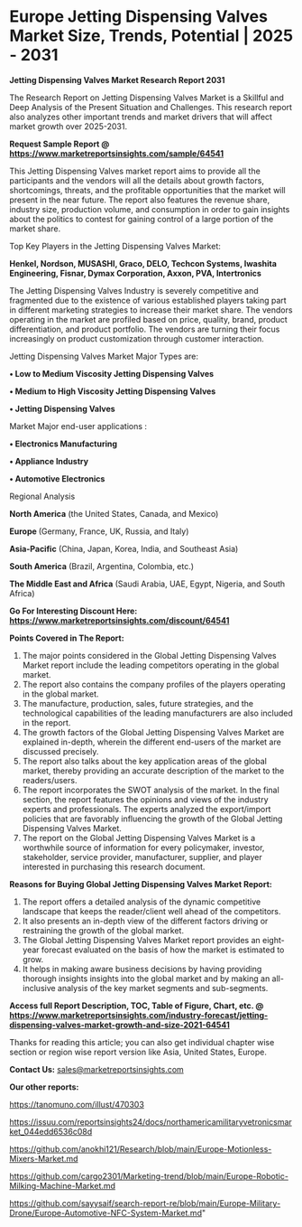 # Europe Jetting Dispensing Valves Market Size, Trends, Potential | 2025 - 2031

<strong>Jetting Dispensing Valves Market Research Report 2031</strong>

The Research Report on Jetting Dispensing Valves Market is a Skillful and Deep Analysis of the Present Situation and Challenges. This research report also analyzes other important trends and market drivers that will affect market growth over 2025-2031.

<strong>Request Sample Report @ <a href=https://www.marketreportsinsights.com/sample/64541>https://www.marketreportsinsights.com/sample/64541</a></strong>

This Jetting Dispensing Valves market report aims to provide all the participants and the vendors will all the details about growth factors, shortcomings, threats, and the profitable opportunities that the market will present in the near future. The report also features the revenue share, industry size, production volume, and consumption in order to gain insights about the politics to contest for gaining control of a large portion of the market share.

Top Key Players in the Jetting Dispensing Valves Market:

<strong>Henkel, Nordson, MUSASHI, Graco, DELO, Techcon Systems, Iwashita Engineering, Fisnar, Dymax Corporation, Axxon, PVA, Intertronics</strong>

The Jetting Dispensing Valves Industry is severely competitive and fragmented due to the existence of various established players taking part in different marketing strategies to increase their market share. The vendors operating in the market are profiled based on price, quality, brand, product differentiation, and product portfolio. The vendors are turning their focus increasingly on product customization through customer interaction.

Jetting Dispensing Valves Market Major Types are:

<strong>• Low to Medium Viscosity Jetting Dispensing Valves

• Medium to High Viscosity Jetting Dispensing Valves

• Jetting Dispensing Valves</strong>

Market Major end-user applications :

<strong>• Electronics Manufacturing

• Appliance Industry

• Automotive Electronics</strong>

Regional Analysis

</u><strong><b>North America</b></strong> (the United States, Canada, and Mexico)

<strong><b>Europe </b></strong>(Germany, France, UK, Russia, and Italy)

<strong><b>Asia-Pacific</b></strong> (China, Japan, Korea, India, and Southeast Asia)

<strong><b>South America</b></strong> (Brazil, Argentina, Colombia, etc.)

<strong><b>The Middle East and Africa</b></strong> (Saudi Arabia, UAE, Egypt, Nigeria, and South Africa)

<strong>Go For Interesting Discount Here: <a href=https://www.marketreportsinsights.com/discount/64541>https://www.marketreportsinsights.com/discount/64541</a></strong>

<strong>Points Covered in The Report:</strong>
<ol>
  <li>The major points considered in the Global Jetting Dispensing Valves Market report include the leading competitors operating in the global market.</li>
  <li>The report also contains the company profiles of the players operating in the global market.</li>
  <li>The manufacture, production, sales, future strategies, and the technological capabilities of the leading manufacturers are also included in the report.</li>
  <li>The growth factors of the Global Jetting Dispensing Valves Market are explained in-depth, wherein the different end-users of the market are discussed precisely.</li>
  <li>The report also talks about the key application areas of the global market, thereby providing an accurate description of the market to the readers/users.</li>
  <li>The report incorporates the SWOT analysis of the market. In the final section, the report features the opinions and views of the industry experts and professionals. The experts analyzed the export/import policies that are favorably influencing the growth of the Global Jetting Dispensing Valves Market.</li>
  <li>The report on the Global Jetting Dispensing Valves Market is a worthwhile source of information for every policymaker, investor, stakeholder, service provider, manufacturer, supplier, and player interested in purchasing this research document.</li>
</ol>
<strong>Reasons for Buying Global Jetting Dispensing Valves Market Report:</strong>

<ol>
  <li>The report offers a detailed analysis of the dynamic competitive landscape that keeps the reader/client well ahead of the competitors.</li>
  <li>It also presents an in-depth view of the different factors driving or restraining the growth of the global market.</li>
  <li>The Global Jetting Dispensing Valves Market report provides an eight-year forecast evaluated on the basis of how the market is estimated to grow.</li>
  <li>It helps in making aware business decisions by having providing thorough insights insights into the global market and by making an all-inclusive analysis of the key market segments and sub-segments.</li>
</ol>
<strong>Access full Report Description, TOC, Table of Figure, Chart, etc. @ <a href=https://www.marketreportsinsights.com/industry-forecast/jetting-dispensing-valves-market-growth-and-size-2021-64541>https://www.marketreportsinsights.com/industry-forecast/jetting-dispensing-valves-market-growth-and-size-2021-64541</a></strong>


Thanks for reading this article; you can also get individual chapter wise section or region wise report version like Asia, United States, Europe.

<strong>Contact Us:</strong>
sales@marketreportsinsights.com

<strong>Our other reports:</strong>

<a href=https://tanomuno.com/illust/470303>https://tanomuno.com/illust/470303</a>

<a href=https://issuu.com/reportsinsights24/docs/northamericamilitaryvetronicsmarket_044edd6536c08d>https://issuu.com/reportsinsights24/docs/northamericamilitaryvetronicsmarket_044edd6536c08d</a>

<a href=https://github.com/anokhi121/Research/blob/main/Europe-Motionless-Mixers-Market.md>https://github.com/anokhi121/Research/blob/main/Europe-Motionless-Mixers-Market.md</a>

<a href=https://github.com/cargo2301/Marketing-trend/blob/main/Europe-Robotic-Milking-Machine-Market.md>https://github.com/cargo2301/Marketing-trend/blob/main/Europe-Robotic-Milking-Machine-Market.md</a>

<a href=https://github.com/sayysaif/search-report-re/blob/main/Europe-Military-Drone/Europe-Automotive-NFC-System-Market.md>https://github.com/sayysaif/search-report-re/blob/main/Europe-Military-Drone/Europe-Automotive-NFC-System-Market.md</a>"
